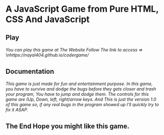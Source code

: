 # A JavaScript Game from Pure HTML, CSS And JavaScript
## Play
###### You can play this game at The Website Follow The link to access => \nhttps://nayal404.github.io/codergame/
## Documentation
###### This game is just made for fun and entertainment purpose. In this game, you have to survive and dodge the bugs before they gets closer and trash your program, You have to jump and dodge them. The controls for this game are (Up, Down, left, right)arrow keys. And This is just the version 1.0 of this game so, if any real bugs in the program showed up I'll quickly try to fix it ASAP.
## The End Hope you might like this game.
